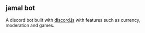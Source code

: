 ## jamal bot

A discord bot built with [discord.js](https://discord.js.org/#/v14) with features such as currency, moderation and games.
